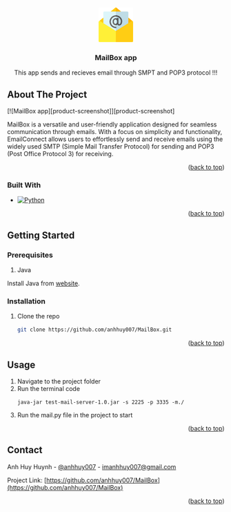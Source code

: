 <!-- PROJECT LOGO -->
<br />
<div align="center">
  <a href="https://github.com/AnhHuy007/MailBox">
    <img src="demo/icon.png" alt="Logo" width="80" height="80">
  </a>

<h3 align="center">MailBox app</h3>

  <p align="center">
    This app sends and recieves email through SMPT and POP3 protocol !!!
    <br />
  </p>
</div>


## About The Project

[![MailBox app][product-screenshot]][product-screenshot]

MailBox is a versatile and user-friendly application designed for seamless communication through emails. With a focus on simplicity and functionality, EmailConnect allows users to effortlessly send and receive emails using the widely used SMTP (Simple Mail Transfer Protocol) for sending and POP3 (Post Office Protocol 3) for receiving. 

<p align="right">(<a href="#readme-top">back to top</a>)</p>

### Built With

* [![Python][Python.js]][Python-url]


<p align="right">(<a href="#readme-top">back to top</a>)</p>

<!-- GETTING STARTED -->

## Getting Started

### Prerequisites
1. Java

Install Java from [website](https://www.java.com/download/ie_manual.jsp "Java download link").

### Installation

1. Clone the repo
    ```sh
    git clone https://github.com/anhhuy007/MailBox.git
    ```
    
<p align="right">(<a href="#readme-top">back to top</a>)</p>

<!-- USAGE EXAMPLES -->

## Usage

1. Navigate to the project folder
2. Run the terminal code
	```
	java-jar test-mail-server-1.0.jar -s 2225 -p 3335 -m./
	```
 3. Run the mail.py file in the project to start

<p align="right">(<a href="#readme-top">back to top</a>)</p>


<!-- CONTACT -->

## Contact

Anh Huy Huynh - [@anhhuy007](https://twitter.com/anhhuy007) - imanhhuy007@gmail.com

Project Link: [https://github.com/anhhuy007/MailBox](https://github.com/anhhuy007/MailBox)

<p align="right">(<a href="#readme-top">back to top</a>)</p>





[Python.js]: https://img.shields.io/badge/python-ffff00?style=for-the-badge&logo=python&logoColor=white
[Python-url]: https://www.python.org/
